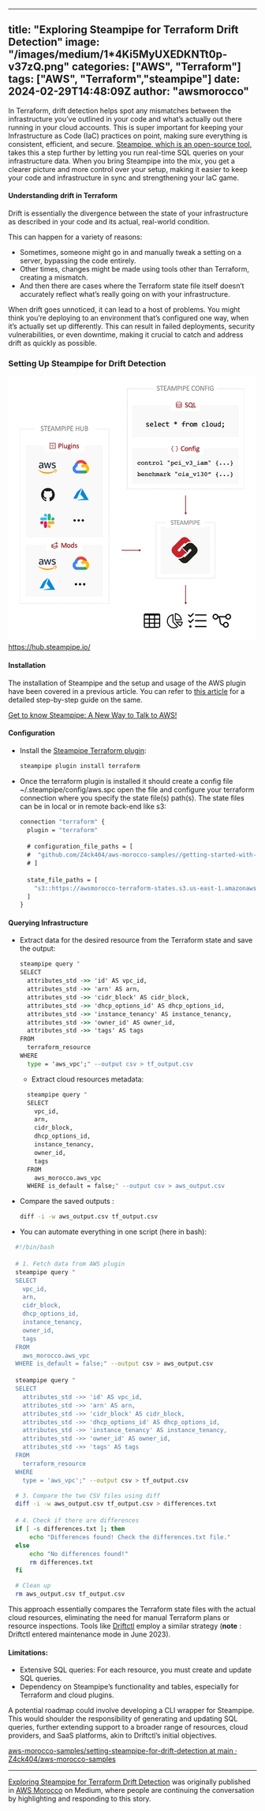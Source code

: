 
---
title: "Exploring Steampipe for Terraform Drift Detection"
image: "/images/medium/1*4Ki5MyUXEDKNTt0p-v37zQ.png"
categories: ["AWS", "Terraform"]
tags: ["AWS", "Terraform","steampipe"]
date: 2024-02-29T14:48:09Z
author: "awsmorocco"
---

In Terraform, drift detection helps spot any mismatches between the
infrastructure you’ve outlined in your code and what’s actually out there
running in your cloud accounts. This is super important for keeping your
Infrastructure as Code (IaC) practices on point, making sure everything is
consistent, efficient, and secure. [Steampipe, which is an open-source
tool](https://medium.com/aws-morocco/get-to-know-steampipe-a-new-way-to-talk-to-aws-e946708017b4), takes this a step further by letting you run real-time
SQL queries on your infrastructure data. When you bring Steampipe into the
mix, you get a clearer picture and more control over your setup, making it
easier to keep your code and infrastructure in sync and strengthening your IaC
game.

#### Understanding drift in Terraform


Drift is essentially the divergence between the state of your infrastructure
as described in your code and its actual, real-world condition.

This can happen for a variety of reasons:

  * Sometimes, someone might go in and manually tweak a setting on a server, bypassing the code entirely.
  * Other times, changes might be made using tools other than Terraform, creating a mismatch.
  * And then there are cases where the Terraform state file itself doesn’t accurately reflect what’s really going on with your infrastructure.

When drift goes unnoticed, it can lead to a host of problems. You might think
you’re deploying to an environment that’s configured one way, when it’s
actually set up differently. This can result in failed deployments, security
vulnerabilities, or even downtime, making it crucial to catch and address
drift as quickly as possible.

### Setting Up Steampipe for Drift Detection

![](/assets/images/medium/0*qyBFesXGflSZrusH.png)<https://hub.steampipe.io/>

#### **Installation**

The installation of Steampipe and the setup and usage of the AWS plugin have
been covered in a previous article. You can refer to [this
article](https://awsmorocco.com/get-to-know-steampipe-a-new-way-to-talk-to-aws-e946708017b4) for a detailed step-by-step guide on the same.

[Get to know Steampipe: A New Way to Talk to AWS!](https://awsmorocco.com/get-to-know-steampipe-a-new-way-to-talk-to-aws-e946708017b4)

#### Configuration

  * Install the [Steampipe Terraform plugin](https://hub.steampipe.io/plugins/turbot/terraform):
    
    ```cmd
    steampipe plugin install terraform
    ```

  * Once the terraform plugin is installed it should create a config file ~/.steampipe/config/aws.spc open the file and configure your terraform connection where you specify the state file(s) path(s). The state files can be in local or in remote back-end like s3:

    ```cmd
    connection "terraform" {  
      plugin = "terraform"  
      
      # configuration_file_paths = [  
      #  "github.com/Z4ck404/aws-morocco-samples//getting-started-with-tf-on-aws",  
      # ]  
        
      state_file_paths = [  
        "s3::https://awsmorocco-terraform-states.s3.us-east-1.amazonaws.com/awsmorcco/network",  
      ]  
    }
    ```

#### Querying Infrastructure

  * Extract data for the desired resource from the Terraform state and save the output:

    
    ```cmd
    steampipe query "  
    SELECT  
      attributes_std ->> 'id' AS vpc_id,  
      attributes_std ->> 'arn' AS arn,  
      attributes_std ->> 'cidr_block' AS cidr_block,  
      attributes_std ->> 'dhcp_options_id' AS dhcp_options_id,  
      attributes_std ->> 'instance_tenancy' AS instance_tenancy,  
      attributes_std ->> 'owner_id' AS owner_id,  
      attributes_std ->> 'tags' AS tags  
    FROM  
      terraform_resource  
    WHERE  
      type = 'aws_vpc';" --output csv > tf_output.csv
    
    ```
    * Extract cloud resources metadata:
    ```cmd
      steampipe query "  
      SELECT  
        vpc_id,  
        arn,  
        cidr_block,  
        dhcp_options_id,  
        instance_tenancy,  
        owner_id,  
        tags  
      FROM  
        aws_morocco.aws_vpc  
      WHERE is_default = false;" --output csv > aws_output.csv
    
    ```

  * Compare the saved outputs :
    
    ```cmd
    diff -i -w aws_output.csv tf_output.csv
    ```

  * You can automate everything in one script (here in bash):

    
  ```bash
    #!/bin/bash  
      
    # 1. Fetch data from AWS plugin  
    steampipe query "  
    SELECT  
      vpc_id,  
      arn,  
      cidr_block,  
      dhcp_options_id,  
      instance_tenancy,  
      owner_id,  
      tags  
    FROM  
      aws_morocco.aws_vpc  
    WHERE is_default = false;" --output csv > aws_output.csv  
 
    steampipe query "  
    SELECT  
      attributes_std ->> 'id' AS vpc_id,  
      attributes_std ->> 'arn' AS arn,  
      attributes_std ->> 'cidr_block' AS cidr_block,  
      attributes_std ->> 'dhcp_options_id' AS dhcp_options_id,  
      attributes_std ->> 'instance_tenancy' AS instance_tenancy,  
      attributes_std ->> 'owner_id' AS owner_id,  
      attributes_std ->> 'tags' AS tags  
    FROM  
      terraform_resource  
    WHERE  
      type = 'aws_vpc';" --output csv > tf_output.csv  
  
  ```
  ```bash 
    # 3. Compare the two CSV files using diff  
    diff -i -w aws_output.csv tf_output.csv > differences.txt  
      
    # 4. Check if there are differences  
    if [ -s differences.txt ]; then  
        echo "Differences found! Check the differences.txt file."  
    else  
        echo "No differences found!"  
        rm differences.txt  
    fi  
  ```
  ```bash    
    # Clean up  
    rm aws_output.csv tf_output.csv  
  ```

This approach essentially compares the Terraform state files with the actual
cloud resources, eliminating the need for manual Terraform plans or resource
inspections. Tools like [Driftctl](https://docs.driftctl.com/0.39.0) employ a
similar strategy (**note** : Driftctl entered maintenance mode in June 2023).

#### Limitations:

  * Extensive SQL queries: For each resource, you must create and update SQL queries.
  * Dependency on Steampipe’s functionality and tables, especially for Terraform and cloud plugins.

A potential roadmap could involve developing a CLI wrapper for Steampipe. This
would shoulder the responsibility of generating and updating SQL queries,
further extending support to a broader range of resources, cloud providers,
and SaaS platforms, akin to Driftctl’s initial objectives.

[aws-morocco-samples/setting-steampipe-for-drift-detection at main ·
Z4ck404/aws-morocco-samples](https://github.com/Z4ck404/aws-morocco-samples/tree/main/setting-steampipe-for-drift-detection)


* * *

[Exploring Steampipe for Terraform Drift
Detection](https://awsmorocco.com/exploring-steampipe-for-terraform-drift-detection-4cc4536f6cb5) was originally published in [AWS
Morocco](https://awsmorocco.com) on Medium, where people are continuing the
conversation by highlighting and responding to this story.

